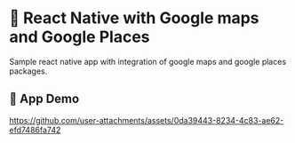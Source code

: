 # 📍 React Native with Google maps and Google Places

Sample react native app with integration of google maps and google places packages.

## 📸 App Demo


https://github.com/user-attachments/assets/0da39443-8234-4c83-ae62-efd7486fa742

